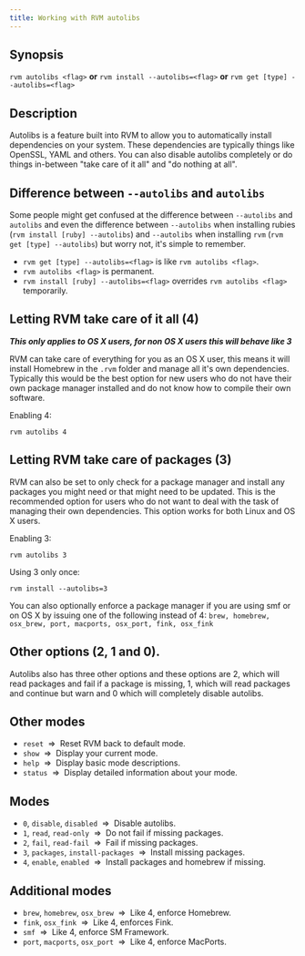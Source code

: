 ```yaml
---
title: Working with RVM autolibs
---
```


## Synopsis

`rvm autolibs <flag>` __or__ `rvm install --autolibs=<flag>` __or__ `rvm get [type] --autolibs=<flag>`

## Description

Autolibs is a feature built into RVM to allow you to automatically install dependencies on your system.  These dependencies are typically things like OpenSSL, YAML and others. You can also disable autolibs completely or do things in-between "take care of it all" and "do nothing at all".

## Difference between `--autolibs` and `autolibs`

Some people might get confused at the difference between `--autolibs` and `autolibs` and even the difference between `--autolibs` when installing rubies (`rvm install [ruby] --autolibs`) and `--autolibs` when installing `rvm` (`rvm get [type] --autolibs`) but worry not, it's simple to remember.

* `rvm get [type] --autolibs=<flag>` is like `rvm autolibs <flag>`.
* `rvm autolibs <flag>` is permanent.
* `rvm install [ruby] --autolibs=<flag>` overrides `rvm autolibs <flag>` temporarily.

## Letting RVM take care of it all (4)

__*This only applies to OS X users, for non OS X users this will behave like 3*__

RVM can take care of everything for you as an OS X user, this means it will install Homebrew in the `.rvm` folder and manage all it's own dependencies. Typically this would be the best option for new users who do not have their own package manager installed and do not know how to compile their own software.



Enabling 4:
```
rvm autolibs 4
```

## Letting RVM take care of packages (3)

RVM can also be set to only check for a package manager and install any packages you might need or that might need to be updated.  This is the recommended option for users who do not want to deal with the task of managing their own dependencies.  This option works for both Linux and OS X users.

Enabling 3:
```
rvm autolibs 3
```

Using 3 only once:
```
rvm install --autolibs=3
```

You can also optionally enforce a package manager if you are using smf or on OS X by issuing one of the following instead of 4: `brew, homebrew, osx_brew, port, macports, osx_port, fink, osx_fink`

## Other options (2, 1 and 0).

Autolibs also has three other options and these options are 2, which will read packages and fail if a package is missing, 1, which will read packages and continue but warn and 0 which will completely disable autolibs.

## Other modes

* `reset` &nbsp;=>&nbsp; Reset RVM back to default mode.
* `show` &nbsp;=>&nbsp; Display your current mode.
* `help` &nbsp;=>&nbsp; Display basic mode descriptions.
* `status` &nbsp;=>&nbsp; Display detailed information about your mode.

## Modes

* `0`, `disable`, `disabled` &nbsp;=>&nbsp; Disable autolibs.
* `1`, `read`, `read-only` &nbsp;=>&nbsp; Do not fail if missing packages.
* `2`, `fail`, `read-fail` &nbsp;=>&nbsp; Fail if missing packages.
* `3`, `packages`, `install-packages` &nbsp;=>&nbsp; Install missing packages.
* `4`, `enable`, `enabled` &nbsp;=>&nbsp; Install packages and homebrew if missing.

## Additional modes

* `brew`, `homebrew`, `osx_brew` &nbsp;=>&nbsp; Like 4, enforce Homebrew.
* `fink`, `osx_fink` &nbsp;=>&nbsp; Like 4, enforces Fink.
* `smf` &nbsp;=>&nbsp; Like 4, enforce SM Framework.
* `port`, `macports`, `osx_port` &nbsp;=>&nbsp; Like 4, enforce MacPorts.